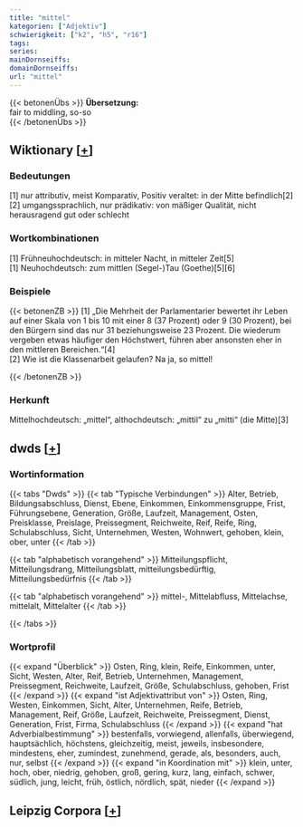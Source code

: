 ```yaml
---
title: "mittel"
kategorien: ["Adjektiv"]
schwierigkeit: ["k2", "h5", "r16"]
tags:
series:
mainDornseiffs:
domainDornseiffs:
url: "mittel"
---
```


{{< betonenÜbs >}}
**Übersetzung:**  
fair to middling, so-so  
{{< /betonenÜbs >}}

## Wiktionary [[+](https://de.wiktionary.org/wiki/mittel)]

### Bedeutungen
[1] nur attributiv, meist Komparativ, Positiv veraltet: in der Mitte befindlich[2]  
[2] umgangssprachlich, nur prädikativ: von mäßiger Qualität, nicht herausragend gut oder schlecht  

### Wortkombinationen
[1] Frühneuhochdeutsch: in mitteler Nacht, in mitteler Zeit[5]  
[1] Neuhochdeutsch: zum mittlen (Segel-)Tau (Goethe)[5][6]  

### Beispiele
{{< betonenZB >}}
[1] „Die Mehrheit der Parlamentarier bewertet ihr Leben auf einer Skala von 1 bis 10 mit einer 8 (37 Prozent) oder 9 (30 Prozent), bei den Bürgern sind das nur 31 beziehungsweise 23 Prozent. Die wiederum vergeben etwas häufiger den Höchstwert, führen aber ansonsten eher in den mittleren Bereichen.“[4]  
[2] Wie ist die Klassenarbeit gelaufen? Na ja, so mittel!  

{{< /betonenZB >}}
### Herkunft
Mittelhochdeutsch: „mittel“, althochdeutsch: „mittil“ zu „mitti“ (die Mitte)[3]  



## dwds [[+](https://www.dwds.de/wb/mittel)]

### Wortinformation
{{< tabs "Dwds" >}}
{{< tab "Typische Verbindungen" >}}
Alter, Betrieb, Bildungsabschluss, Dienst, Ebene, Einkommen, Einkommensgruppe, Frist, Führungsebene, Generation, Größe, Laufzeit, Management, Osten, Preisklasse, Preislage, Preissegment, Reichweite, Reif, Reife, Ring, Schulabschluss, Sicht, Unternehmen, Westen, Wohnwert, gehoben, klein, ober, unter
{{< /tab >}}

{{< tab "alphabetisch vorangehend" >}}
Mitteilungspflicht, Mitteilungsdrang, Mitteilungsblatt, mitteilungsbedürftig, Mitteilungsbedürfnis
{{< /tab >}}

{{< tab "alphabetisch vorangehend" >}}
mittel-, Mittelabfluss, Mittelachse, mittelalt, Mittelalter
{{< /tab >}}

{{< /tabs >}}

### Wortprofil
{{< expand "Überblick" >}} Osten, Ring, klein, Reife, Einkommen, unter, Sicht, Westen, Alter, Reif, Betrieb, Unternehmen, Management, Preissegment, Reichweite, Laufzeit, Größe, Schulabschluss, gehoben, Frist {{< /expand >}}
{{< expand "ist Adjektivattribut von" >}} Osten, Ring, Westen, Einkommen, Sicht, Alter, Unternehmen, Reife, Betrieb, Management, Reif, Größe, Laufzeit, Reichweite, Preissegment, Dienst, Generation, Frist, Firma, Schulabschluss {{< /expand >}}
{{< expand "hat Adverbialbestimmung" >}} bestenfalls, vorwiegend, allenfalls, überwiegend, hauptsächlich, höchstens, gleichzeitig, meist, jeweils, insbesondere, mindestens, eher, zumindest, zunehmend, gerade, als, besonders, auch, nur, selbst {{< /expand >}}
{{< expand "in Koordination mit" >}} klein, unter, hoch, ober, niedrig, gehoben, groß, gering, kurz, lang, einfach, schwer, südlich, jung, leicht, früh, östlich, nördlich, spät, nieder {{< /expand >}}

## Leipzig Corpora [[+](https://corpora.uni-leipzig.de/en/res?word=mittel&corpusId=deu_newscrawl-public_2018)]

